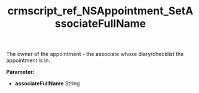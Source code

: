 ﻿---
title: crmscript_ref_NSAppointment_SetAssociateFullName
description: NSAppointment.SetAssociateFullName(String associateFullName)
intellisense: NSAppointment.SetAssociateFullName
keywords: NSAppointment, GetAssociateFullName
so.topic: reference
---

The owner of the appointment - the associate whose diary/checklist the appointment is in.

**Parameter:** 
 - **associateFullName** String

